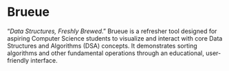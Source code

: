 # Brueue
“_Data Structures, Freshly Brewed_.”
Brueue is a refresher tool designed for aspiring Computer Science students to visualize and interact with core Data Structures and Algorithms (DSA) concepts. It demonstrates sorting algorithms and other fundamental operations through an educational, user-friendly interface.
